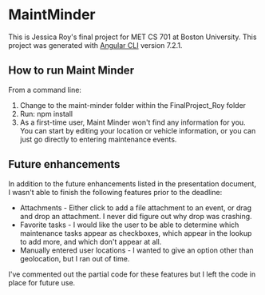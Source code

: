 
# MaintMinder

This is Jessica Roy's final project for MET CS 701 at Boston University.
This project was generated with [Angular CLI](https://github.com/angular/angular-cli) version 7.2.1.

## How to run Maint Minder

From a command line:
1. Change to the maint-minder folder within the FinalProject_Roy folder
2. Run: npm install
3. As a first-time user, Maint Minder won't find any information for you. 
You can start by editing your location or vehicle information, or you can
just go directly to entering maintenance events.


## Future enhancements

In addition to the future enhancements listed in the presentation document, I
wasn't able to finish the following features prior to the deadline:

  * Attachments - Either click to add a file attachment to an event, or drag
    and drop an attachment. I never did figure out why drop was crashing.
  * Favorite tasks - I would like the user to be able to determine which 
    maintenance tasks appear as checkboxes, which appear in the lookup to
    add more, and which don't appear at all.
  * Manually entered user locations - I wanted to give an option other than 
    geolocation, but I ran out of time.

I've commented out the partial code for these features but I left the code 
in place for future use.

